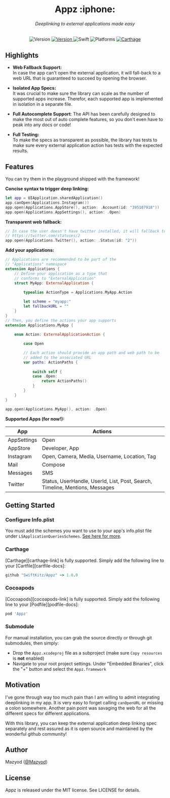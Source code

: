 
<h1 align="center">
  Appz :iphone:
<h6 align="center">
  Deeplinking to external applications made easy
</h6>
</h1>

<p align="center">
  <img alt="Version" src="https://img.shields.io/badge/version-1.0.0-blue.svg" />
  <a alt="Travis CI" href="https://travis-ci.org/SwiftKitz/Appz">
    <img alt="Version" src="https://travis-ci.org/SwiftKitz/Appz.svg?branch=master" />
  </a>
  <img alt="Swift" src="https://img.shields.io/badge/swift-2.1-orange.svg" />
  <img alt="Platforms" src="https://img.shields.io/badge/platform-ios%20%7C%20watchos%20%7C%20tvos-lightgrey.svg" />
  <a alt="Carthage Compatible" href="https://github.com/SwiftKitz/Appz#carthage">
    <img alt="Carthage" src="https://img.shields.io/badge/Carthage-compatible-4BC51D.svg?style=flat" />
  </a>
</p>

## Highlights

+ __Web Fallback Support:__<br />
In case the app can't open the external application, it will fall-back to a web URL that is guaranteed to succeed by opening the browser.

+ __Isolated App Specs:__<br />
It was crucial to make sure the library can scale as the number of supported apps increase. Therefor, each supported app is implemented in isolation in a separate file.

+ __Full Autocomplete Support__:
The API has been carefully designed to make the most out of auto complete features, so you don't even have to peak into any docs or code!

+ __Full Testing:__<br />
To make the specs as transparent as possible, the library has tests to make sure every external application action has tests with the expected results.

## Features

You can try them in the playground shipped with the framework!

__Concise syntax to trigger deep linking:__

```swift
let app = UIApplication.sharedApplication()
app.canOpen(Applications.Instagram())
app.open(Applications.AppStore(), action: .Account(id: "395107918"))
app.open(Applications.AppSettings(), action: .Open)
```

__Transparent web fallback:__

```swift
// In case the user doesn't have twitter installed, it will fallback to
// https://twitter.com/statuses/2
app.open(Applications.Twitter(), action: .Status(id: "2"))
```

__Add your applications:__

```swift
// Applications are recommended to be part of the 
// "Applications" namespace
extension Applications {
    // Define your application as a type that
    // conforms to "ExternalApplication"
    struct MyApp: ExternalApplication {
        
        typealias ActionType = Applications.MyApp.Action

        let scheme = "myapp:"
        let fallbackURL = ""
    }
}
// Then, you define the actions your app supports
extension Applications.MyApp {
    
    enum Action: ExternalApplicationAction {

        case Open

        // Each action should provide an app path and web path to be
        // added to the associated URL
        var paths: ActionPaths {
            
            switch self {
            case .Open:
                return ActionPaths()
            }
        }
    }
}

app.open(Applications.MyApp(), action: .Open)
```

__Supported Apps (for now!):__

App | Actions
----|--------
AppSettings | Open
AppStore | Developer, App
Instagram | Open, Camera, Media, Username, Location, Tag
Mail | Compose
Messages | SMS
Twitter | Status, UserHandle, UserId, List, Post, Search, Timeline, Mentions, Messages

## Getting Started

### Configure Info.plist

You must add the schemes you want to use to your app's info.plist file under `LSApplicationQueriesSchemes`. [See here for more](http://stackoverflow.com/a/30988328/456434).

### Carthage

[Carthage][carthage-link] is fully supported. Simply add the following line to your [Cartfile][cartfile-docs]:

```ruby
github "SwiftKitz/Appz" ~> 1.0.0
```

### Cocoapods

[Cocoapods][cocoapods-link] is fully supported. Simply add the following line to your [Podfile][podfile-docs]:

```ruby
pod 'Appz'
```

### Submodule

For manual installation, you can grab the source directly or through git submodules, then simply:

+ Drop the `Appz.xcodeproj` file as a subproject (make sure `Copy resources` is __not__ enabled)
+ Navigate to your root project settings. Under "Embedded Binaries", click the "+" button and select the `Appz.framework`

## Motivation

I've gone through way too much pain than I am willing to admit integrating deeplinking in my app. It is very easy to forget calling `canOpenURL` or missing a colon somewhere. Another pain point was savaging the web for all the different specs for different applications.

With this library, you can keep the external application deep linking spec separately and rest assured as it is open source and maintained by the wonderful github community!

## Author

Mazyod ([@Mazyod](http://twitter.com/mazyod))

## License

Appz is released under the MIT license. See LICENSE for details.
